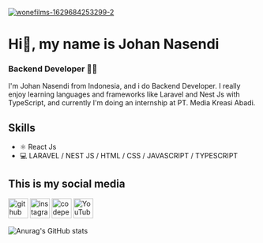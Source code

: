 <a href="https://ibb.co/4WyNzgy"><img src="https://i.ibb.co/NxhY5nh/wonefilms-1629684253299-2.jpg" alt="wonefilms-1629684253299-2" border="0"></a>

# Hi👋, my name is Johan Nasendi
### Backend Developer 👨‍💻

I'm Johan Nasendi from Indonesia, and i do Backend Developer. I really enjoy learning languages and frameworks like Laravel and Nest Js with TypeScript, and currently I'm doing an internship at PT. Media Kreasi Abadi.

## Skills
* ⚛️ React Js
* 💻 LARAVEL / NEST JS / HTML / CSS / JAVASCRIPT / TYPESCRIPT


## This is my social media

[<img src='https://cdn.jsdelivr.net/npm/simple-icons@3.0.1/icons/github.svg' alt='github' height='40'>](https://github.com/johan-nasendi)  [<img src='https://cdn.jsdelivr.net/npm/simple-icons@3.0.1/icons/instagram.svg' alt='instagram' height='40'>](https://www.instagram.com/https://www.instagram.com/johan.nasendi//)  [<img src='https://cdn.jsdelivr.net/npm/simple-icons@3.0.1/icons/codepen.svg' alt='codepen' height='40'>](https://codepen.io/https://codepen.io/johan_dre)  [<img src='https://cdn.jsdelivr.net/npm/simple-icons@3.0.1/icons/youtube.svg' alt='YouTube' height='40'>](https://www.youtube.com/channel/https://www.youtube.com/channel/UCH1XAiQ851VQkDQ83Iwj5vg)  



![Anurag's GitHub stats](https://github-readme-stats.vercel.app/api?username=johan-nasendi&theme=dark&show_icons=true)
